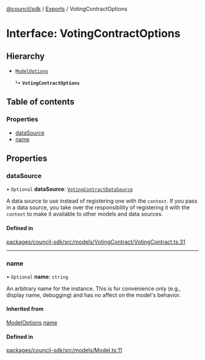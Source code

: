 [@council/sdk](../README.md) / [Exports](../modules.md) / VotingContractOptions

# Interface: VotingContractOptions

## Hierarchy

- [`ModelOptions`](ModelOptions.md)

  ↳ **`VotingContractOptions`**

## Table of contents

### Properties

- [dataSource](VotingContractOptions.md#datasource)
- [name](VotingContractOptions.md#name)

## Properties

### dataSource

• `Optional` **dataSource**: [`VotingContractDataSource`](VotingContractDataSource.md)

A data source to use instead of registering one with the `context`. If you
pass in a data source, you take over the responsibility of registering it
with the `context` to make it available to other models and data sources.

#### Defined in

[packages/council-sdk/src/models/VotingContract/VotingContract.ts:31](https://github.com/element-fi/council-monorepo/blob/1bac428/packages/council-sdk/src/models/VotingContract/VotingContract.ts#L31)

___

### name

• `Optional` **name**: `string`

An arbitrary name for the instance. This is for convenience only (e.g.,
display name, debugging) and has no affect on the model's behavior.

#### Inherited from

[ModelOptions](ModelOptions.md).[name](ModelOptions.md#name)

#### Defined in

[packages/council-sdk/src/models/Model.ts:11](https://github.com/element-fi/council-monorepo/blob/1bac428/packages/council-sdk/src/models/Model.ts#L11)
